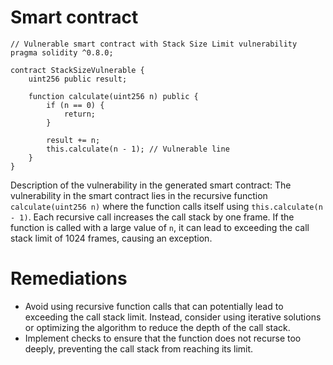 # Smart contract

```solidity
// Vulnerable smart contract with Stack Size Limit vulnerability
pragma solidity ^0.8.0;

contract StackSizeVulnerable {
    uint256 public result;

    function calculate(uint256 n) public {
        if (n == 0) {
            return;
        }
        
        result += n;
        this.calculate(n - 1); // Vulnerable line
    }
}
```

Description of the vulnerability in the generated smart contract:
The vulnerability in the smart contract lies in the recursive function `calculate(uint256 n)` where the function calls itself using `this.calculate(n - 1)`. Each recursive call increases the call stack by one frame. If the function is called with a large value of `n`, it can lead to exceeding the call stack limit of 1024 frames, causing an exception.

# Remediations

- Avoid using recursive function calls that can potentially lead to exceeding the call stack limit. Instead, consider using iterative solutions or optimizing the algorithm to reduce the depth of the call stack.
- Implement checks to ensure that the function does not recurse too deeply, preventing the call stack from reaching its limit.